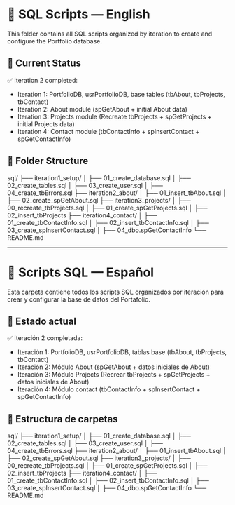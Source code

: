 # 📌 SQL Scripts — English

This folder contains all SQL scripts organized by iteration to create and configure the Portfolio database.

## 🚀 Current Status
✅ Iteration 2 completed:
- Iteration 1: PortfolioDB, usrPortfolioDB, base tables (tbAbout, tbProjects, tbContact)
- Iteration 2: About module (spGetAbout + initial About data)
- Iteration 3: Projects module (Recreate tbProjects + spGetProjects + initial Projects data)
- Iteration 4: Contact module (tbContactInfo + spInsertContact + spGetContactInfo)

## 📂 Folder Structure
sql/
 ├── iteration1_setup/
 │    ├── 01_create_database.sql
 │    ├── 02_create_tables.sql
 │    ├── 03_create_user.sql
 │    ├── 04_create_tbErrors.sql
 ├── iteration2_about/
 │    ├── 01_insert_tbAbout.sql
 │    ├── 02_create_spGetAbout.sql
 ├── iteration3_projects/
 │    ├── 00_recreate_tbProjects.sql
 │    ├── 01_create_spGetProjects.sql
 │    ├── 02_insert_tbProjects
 ├── iteration4_contact/
 │    ├── 01_create_tbContactInfo.sql
 │    ├── 02_insert_tbContactInfo.sql
 │    ├── 03_create_spInsertContact.sql
 │    ├──  04_dbo.spGetContactInfo
 └── README.md

---

# 📌 Scripts SQL — Español

Esta carpeta contiene todos los scripts SQL organizados por iteración para crear y configurar la base de datos del Portafolio.

## 🚀 Estado actual
✅ Iteración 2 completada:
- Iteración 1: PortfolioDB, usrPortfolioDB, tablas base (tbAbout, tbProjects, tbContact)
- Iteración 2: Módulo About (spGetAbout + datos iniciales de About)
- Iteración 3: Módulo Projects (Recrear tbProjects + spGetProjects + datos iniciales de About)
- Iteración 4: Módulo contact (tbContactInfo + spInsertContact + spGetContactInfo)

## 📂 Estructura de carpetas
sql/
 ├── iteration1_setup/
 │    ├── 01_create_database.sql
 │    ├── 02_create_tables.sql
 │    ├── 03_create_user.sql
 │    ├── 04_create_tbErrors.sql
 ├── iteration2_about/
 │    ├── 01_insert_tbAbout.sql
 │    ├── 02_create_spGetAbout.sql
 ├── iteration3_projects/
 │    ├── 00_recreate_tbProjects.sql
 │    ├── 01_create_spGetProjects.sql
 │    ├── 02_insert_tbProjects
 ├── iteration4_contact/
 │    ├── 01_create_tbContactInfo.sql
 │    ├── 02_insert_tbContactInfo.sql
 │    ├── 03_create_spInsertContact.sql
 │    ├──  04_dbo.spGetContactInfo
 └── README.md
